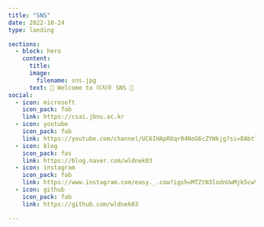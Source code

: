 ```yaml
---
title: "SNS"
date: 2022-10-24
type: landing

sections:
  - block: hero
    content:
      title: 
      image:
        filename: sns.jpg
      text: 🌟 Welcome to 이지우 SNS 🌟
social:
  - icon: microsoft
    icon_pack: fab
    link: https://csai.jbnu.ac.kr
  - icon: youtube
    icon_pack: fab
    link: https://youtube.com/channel/UC6IHApRXqr04NoG6cZYWkjg?si=8AbtlfreJzhk4oP6  
  - icon: blog
    icon_pack: fas
    link: https://blog.naver.com/wldnek03
  - icon: instagram
    icon_pack: fab
    link: https://www.instagram.com/easy._.cow?igsh=MTZtN3lodnUwMjk5cw%3D%3D&utm_source=qr
  - icon: github
    icon_pack: fab
    link: https://github.com/wldnek03

---
```


